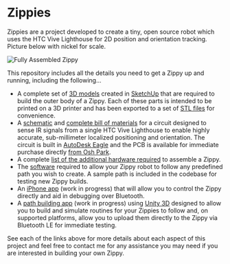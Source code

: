 # Zippies

Zippies are a project developed to create a tiny, open source robot which uses the HTC Vive Lighthouse for 2D position and orientation tracking. Picture below with nickel for scale.

![Fully Assembled Zippy](https://solinvictus21.github.io/FullyAssembledZippy.png)

This repository includes all the details you need to get a Zippy up and running, including the following...

- A complete set of [3D models](BodyModels) created in [SketchUp](https://www.sketchup.com/) that are required to build the outer body of a Zippy. Each of these parts is intended to be printed on a 3D printer and has been exported to a set of [STL files](BodyModels/STL) for convenience.
- A [schematic](LighthouseCircuit) and [complete bill of materials]() for a circuit designed to sense IR signals from a single HTC Vive Lighthouse to enable highly accurate, sub-millimeter localized positioning and orientation. The circuit is built in [AutoDesk Eagle](https://www.autodesk.com/products/eagle/free-download) and the PCB is available for immediate purchase directly [from Osh Park]().
- A complete [list of the additional hardware required]() to assemble a Zippy. 
- The [software](PlatformIO) required to allow your Zippy robot to follow any predefined path you wish to create. A sample path is included in the codebase for testing new Zippy builds.
- An [iPhone app](iOSClient) (work in progress) that will allow you to control the Zippy directly and aid in debugging over Bluetooth.
- A [path building app](Builder) (work in progress) using [Unity 3D]() designed to allow you to build and simulate routines for your Zippies to follow and, on supported platforms, allow you to upload them directly to the Zippy via Bluetooth LE for immediate testing.

See each of the links above for more details about each aspect of this project and feel free to contact me for any assistance you may need if you are interested in building your own Zippy.
